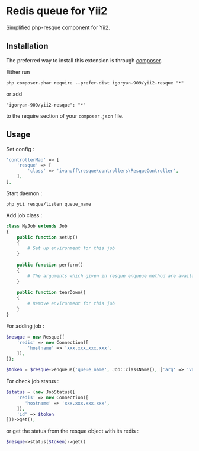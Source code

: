 Redis queue for Yii2
====================
Simplified php-resque component for Yii2.

Installation
------------

The preferred way to install this extension is through [composer](http://getcomposer.org/download/).

Either run

```
php composer.phar require --prefer-dist igoryan-909/yii2-resque "*"
```

or add

```
"igoryan-909/yii2-resque": "*"
```

to the require section of your `composer.json` file.


Usage
-----

Set config :

```php
'controllerMap' => [
    'resque' => [
        'class' => 'ivanoff\resque\controllers\ResqueController',
    ],
],
```

Start daemon :

`php yii resque/listen queue_name`

Add job class :

```php
class MyJob extends Job
{
    public function setUp()
    {
        # Set up environment for this job
    }
    
    public function perform()
    {
        # The arguments which given in resque enqueue method are available in $this->args
    }
    
    public function tearDown()
    {
        # Remove environment for this job
    }
}
```

For adding job :

```php
$resque = new Resque([
    'redis' => new Connection([
        'hostname' => 'xxx.xxx.xxx.xxx',
    ]),
]);

$token = $resque->enqueue('queue_name', Job::className(), ['arg' => 'val'], true);
```
For check job status :

```php
$status = (new JobStatus([
    'redis' => new Connection([
       'hostname' => 'xxx.xxx.xxx.xxx',
    ]),
    'id' => $token
]))->get();
```
or get the status from the resque object with its redis :

```php
$resque->status($token)->get()
```